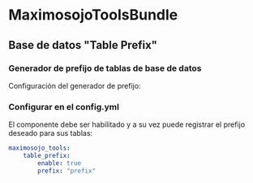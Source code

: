 MaximosojoToolsBundle
========================

## Base de datos "Table Prefix"
### Generador de prefijo de tablas de base de datos

Configuración del generador de prefijo:

### Configurar en el config.yml

El componente debe ser habilitado y a su vez puede registrar el prefijo deseado para sus tablas:

``` yml
maximosojo_tools:
    table_prefix:
        enable: true
        prefix: "prefix"

```